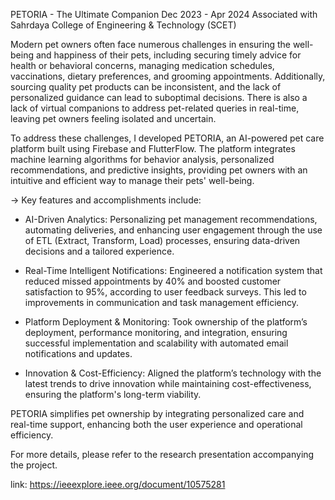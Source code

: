 PETORIA - The Ultimate Companion
Dec 2023 - Apr 2024
Associated with Sahrdaya College of Engineering & Technology (SCET)

  Modern pet owners often face numerous challenges in ensuring the well-being and happiness of their pets, including securing timely advice for health or behavioral concerns, managing medication schedules, vaccinations, dietary preferences, and grooming appointments. Additionally, sourcing quality pet products can be inconsistent, and the lack of personalized guidance can lead to suboptimal decisions. There is also a lack of virtual companions to address pet-related queries in real-time, leaving pet owners feeling isolated and uncertain.

To address these challenges, I developed PETORIA, an AI-powered pet care platform built using Firebase and FlutterFlow. The platform integrates machine learning algorithms for behavior analysis, personalized recommendations, and predictive insights, providing pet owners with an intuitive and efficient way to manage their pets' well-being.

->  Key features and accomplishments include:

*  AI-Driven Analytics: Personalizing pet management recommendations, automating deliveries, and enhancing user engagement through the use of ETL (Extract, Transform, Load) processes, ensuring data-driven decisions and a tailored experience.

*  Real-Time Intelligent Notifications: Engineered a notification system that reduced missed appointments by 40% and boosted customer satisfaction to 95%, according to user feedback surveys. This led to improvements in communication and task management efficiency.

*  Platform Deployment & Monitoring: Took ownership of the platform’s deployment, performance monitoring, and integration, ensuring successful implementation and scalability with automated email notifications and updates.

*  Innovation & Cost-Efficiency: Aligned the platform’s technology with the latest trends to drive innovation while maintaining cost-effectiveness, ensuring the platform's long-term viability.

PETORIA simplifies pet ownership by integrating personalized care and real-time support, enhancing both the user experience and operational efficiency.

For more details, please refer to the research presentation accompanying the project.

link: https://ieeexplore.ieee.org/document/10575281
